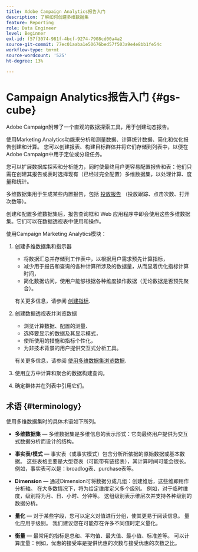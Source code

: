 ```yaml
---
title: Adobe Campaign Analytics报告入门
description: 了解如何创建多维数据集
feature: Reporting
role: Data Engineer
level: Beginner
exl-id: f57f3074-981f-4bcf-9274-7908cd00a4a2
source-git-commit: 77ec01aaba1e50676bed57f503a9e4e8bb1fe54c
workflow-type: tm+mt
source-wordcount: '525'
ht-degree: 13%

---
```


# Campaign Analytics报告入门 {#gs-cube}

Adobe Campaign附带了一个直观的数据探索工具，用于创建动态报告。

使用Marketing Analytics功能来分析和测量数据、计算统计数据、简化和优化报告创建和计算。 您可以创建报表、构建目标群体并将它们存储到列表中，以便在Adobe Campaign中用于定位或分段任务。

您可以扩展数据库探索和分析能力，同时使最终用户更容易配置报告和表：他们只需在创建其报告或表时选择现有（已经过完全配置）多维数据集，以处理计算、度量和统计。

多维数据集用于生成某些内置报告，包括 [投放报告](delivery-reports.md) （投放跟踪、点击次数、打开次数等）。

创建和配置多维数据集后，报告查询框和 Web 应用程序中即会使用这些多维数据集。它们可以在数据透视表中使用和操作。

使用Campaign Marketing Analytics模块：

1. 创建多维数据集和指示器

   * 将数据汇总并存储到工作表中，以根据用户需求预先计算指标，
   * 减少用于报告和查询的各种计算所涉及的数据量，从而显着优化指标计算时间，
   * 简化数据访问，使用户能够根据各种维度操作数据（无论数据是否预先聚合）。

   有关更多信息，请参阅 [创建指标](cube-indicators.md).

1. 创建数据透视表并浏览数据

   * 浏览计算数据、配置的测量、
   * 选择要显示的数据及其显示模式，
   * 使所使用的措施和指标个性化，
   * 为非技术背景的用户提供交互式分析工具。

   有关更多信息，请参阅 [使用多维数据集浏览数据](cube-tables.md).

1. 使用立方中计算和聚合的数据构建查询。
1. 确定群体并在列表中引用它们。

## 术语 {#terminology}

使用多维数据集时的具体术语如下所列。

* **多维数据集**  — 多维数据集是多维信息的表示形式：它向最终用户提供为交互式数据分析而设计的结构。

* **事实表/模式**  — 事实表（或事实模式）包含分析所依据的原始数据或基本数据。 这些表格主要是大型卷表（可能带有链接表），其计算时间可能会很长。 例如，事实表可以是：broadlog表、purchase表等。

* **Dimension**  — 通过Dimension可将数据分成几组：创建维后，这些维即用作分析轴。 在大多数情况下，将为给定维度定义多个级别。 例如，对于临时维度，级别将为月、日、小时、分钟等。 这组级别表示维层次并支持各种级别的数据分析。

* **量化**  — 对于某些字段，您可以定义对值进行分组，使其更易于阅读信息。 量化应用于级别。 我们建议您在可能存在许多不同值时定义量化。

* **衡量**  — 最常用的指标是总和、平均值、最大值、最小值、标准差等。 可以计算度量：例如，优惠的接受率是提供优惠的次数与接受优惠的次数之比。
